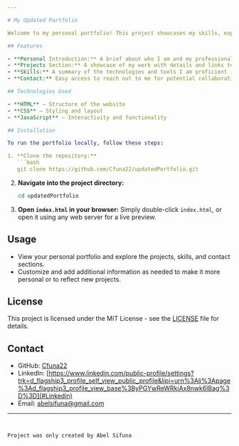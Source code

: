 ```yaml
---

# My Updated Portfolio

Welcome to my personal portfolio! This project showcases my skills, experience, and various projects. It's built using HTML, CSS, and JavaScript. Explore my journey, the work I've done, and the future directions I'm heading toward.

## Features

- **Personal Introduction:** A brief about who I am and my professional background.
- **Projects Section:** A showcase of my work with details and links to the live versions or repositories.
- **Skills:** A summary of the technologies and tools I am proficient in.
- **Contact:** Easy access to reach out to me for potential collaborations or opportunities.

## Technologies Used

- **HTML** – Structure of the website
- **CSS** – Styling and layout
- **JavaScript** – Interactivity and functionality

## Installation

To run the portfolio locally, follow these steps:

1. **Clone the repository:**
   ```bash
   git clone https://github.com/Cfuna22/updatedPortfolio.git
   ```

2. **Navigate into the project directory:**
   ```bash
   cd updatedPortfolio
   ```

3. **Open `index.html` in your browser:**
   Simply double-click `index.html`, or open it using any web server for a live preview.

## Usage

- View your personal portfolio and explore the projects, skills, and contact sections.
- Customize and add additional information as needed to make it more personal or to reflect new projects.

## License

This project is licensed under the MIT License - see the [LICENSE](LICENSE) file for details.

## Contact

- GitHub: [Cfuna22](https://github.com/Cfuna22)
- LinkedIn: [https://www.linkedin.com/public-profile/settings?trk=d_flagship3_profile_self_view_public_profile&lipi=urn%3Ali%3Apage%3Ad_flagship3_profile_view_base%3ByPGYwReWRkiAx8nwk6lBag%3D%3D](#Linkedin)
- Email: [abelsifuna@gmail.com](mailto📧)

---
```


Project was only created by Abel Sifuna
